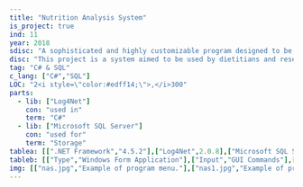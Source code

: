 ```yaml
---
title: "Nutrition Analysis System"
is_project: true
ind: 11
year: 2018
sdisc: "A sophisticated and highly customizable program designed to be used by dietitians and researchers in their work."
disc: "This project is a system aimed to be used by dietitians and researchers in the nutrition field in Israel. It gives the user the ability to do mass calculations and searchers using custom formulas that the user inputs. It has features like adding patients, outputting reports and statistics, and perform custom analysis on all the data it gathers. The system uses a scalable relational database I constructed from 4 different out-sourced databases with over 20M rows. It can even be updated when one of the four databases, changes.<br>&nbsp;"
tag: "C# & SQL"
c_lang: ["C#","SQL"]
LOC: "2<i style=\"color:#edff14;\">,</i>300"
parts:
  - lib: ["Log4Net"]
    con: "used in"
    term: "C#"
  - lib: ["Microsoft SQL Server"]
    con: "used for"
    term: "Storage"
tablea: [[".NET Framework","4.5.2"],["Log4Net",2.0.8],["Microsoft SQL Server",14.0]]
tableb: [["Type","Windows Form Application"],["Input","GUI Commands"],["Output","GUI Data"],["Data","SQL Database with over 10M Rows."],["Special Components","None"]]
img: [["nas.jpg","Example of program menu."],["nas1.jpg","Example of program menu."],["nas2.jpg","Example of program menu."]]
---
```

